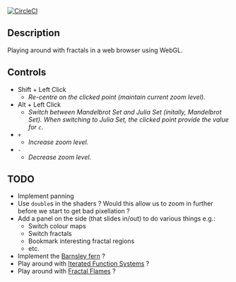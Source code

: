 [![CircleCI](https://circleci.com/gh/taylorjg/FractalsWebGL.svg?style=svg)](https://circleci.com/gh/taylorjg/FractalsWebGL)

## Description

Playing around with fractals in a web browser using WebGL.

## Controls

* Shift + Left Click
    * <i>Re-centre on the clicked point (maintain current zoom level).</i>
* Alt + Left Click
    * <i>Switch between Mandelbrot Set and Julia Set (initally, Mandelbrot Set). When switching to Julia Set, the clicked point provide the value for `c`.</i>
* `+`
    * <i>Increase zoom level.</i>
* `-`
    * <i>Decrease zoom level.</i>

## TODO

* Implement panning
* Use `double`s in the shaders ? Would this allow us to zoom in further before we start to get bad pixellation ?
* Add a panel on the side (that slides in/out) to do various things e.g.:
    * Switch colour maps
    * Switch fractals
    * Bookmark interesting fractal regions
    * etc.
* Implement the [Barnsley fern](https://en.wikipedia.org/wiki/Barnsley_fern) ?
* Play around with [Iterated Function Systems](https://en.wikipedia.org/wiki/Iterated_function_system) ?
* Play around with [Fractal Flames](https://en.wikipedia.org/wiki/Fractal_flame) ?
